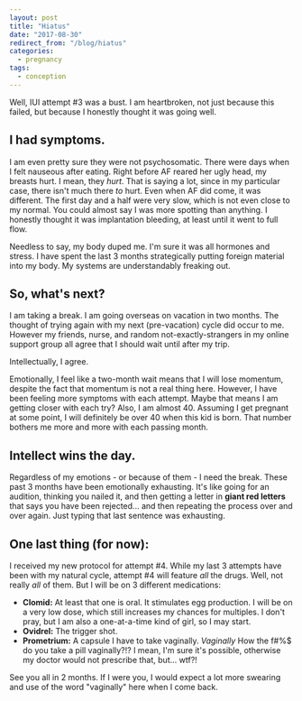 ```yaml
---
layout: post
title: "Hiatus"
date: "2017-08-30"
redirect_from: "/blog/hiatus"
categories:
  - pregnancy
tags:
  - conception
---
```


Well, IUI attempt #3 was a bust. I am heartbroken, not just because this failed, but because I honestly thought it was going well.

## I had symptoms.

I am even pretty sure they were not psychosomatic. There were days when I felt nauseous after eating. Right before AF reared her ugly head, my breasts hurt. I mean, they _hurt_. That is saying a lot, since in my particular case, there isn't much there _to_ hurt. Even when AF did come, it was different. The first day and a half were very slow, which is not even close to my normal. You could almost say I was more spotting than anything. I honestly thought it was implantation bleeding, at least until it went to full flow.

Needless to say, my body duped me. I'm sure it was all hormones and stress. I have spent the last 3 months strategically putting foreign material into my body. My systems are understandably freaking out.

## So, what's next?

I am taking a break. I am going overseas on vacation in two months. The thought of trying again with my next (pre-vacation) cycle did occur to me. However my friends, nurse, and random not-exactly-strangers in my online support group all agree that I should wait until after my trip.

Intellectually, I agree.

Emotionally, I feel like a two-month wait means that I will lose momentum, despite the fact that momentum is not a real thing here. However, I have been feeling more symptoms with each attempt. Maybe that means I am getting closer with each try? Also, I am almost 40. Assuming I get pregnant at some point, I will definitely be over 40 when this kid is born. That number bothers me more and more with each passing month.

## Intellect wins the day.

Regardless of my emotions - or because of them - I need the break. These past 3 months have been emotionally exhausting. It's like going for an audition, thinking you nailed it, and then getting a letter in **giant red letters** that says you have been rejected... and then repeating the process over and over again. Just typing that last sentence was exhausting.

## One last thing (for now):

I received my new protocol for attempt #4. While my last 3 attempts have been with my natural cycle, attempt #4 will feature _all_ the drugs. Well, not really _all_ of them. But I will be on 3 different medications:

* **Clomid:** At least that one is oral. It stimulates egg production. I will be on a very low dose, which still increases my chances for multiples. I don't pray, but I am also a one-at-a-time kind of girl, so I may start.
* **Ovidrel:** The trigger shot.
* **Prometrium:** A capsule I have to take vaginally. _Vaginally_ How the f#%$ do you take a pill vaginally?!? I mean, I'm sure it's possible, otherwise my doctor would not prescribe that, but... wtf?!

See you all in 2 months. If I were you, I would expect a lot more swearing and use of the word "vaginally" here when I come back.
